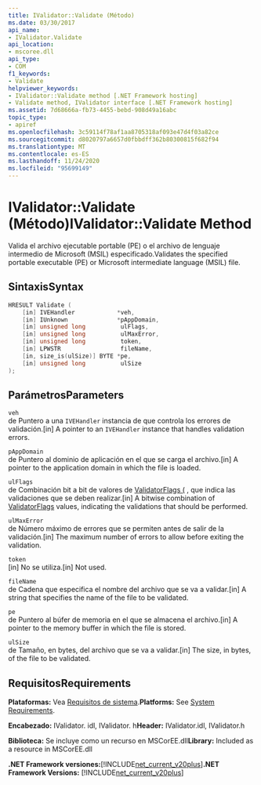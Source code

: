 ```yaml
---
title: IValidator::Validate (Método)
ms.date: 03/30/2017
api_name:
- IValidator.Validate
api_location:
- mscoree.dll
api_type:
- COM
f1_keywords:
- Validate
helpviewer_keywords:
- IValidator::Validate method [.NET Framework hosting]
- Validate method, IValidator interface [.NET Framework hosting]
ms.assetid: 7d68666a-fb73-4455-bebd-908d49a16abc
topic_type:
- apiref
ms.openlocfilehash: 3c59114f78af1aa8705318af093e47d4f03a82ce
ms.sourcegitcommit: d8020797a6657d0fbbdff362b80300815f682f94
ms.translationtype: MT
ms.contentlocale: es-ES
ms.lasthandoff: 11/24/2020
ms.locfileid: "95699149"
---
```

# <a name="ivalidatorvalidate-method"></a><span data-ttu-id="226d3-102">IValidator::Validate (Método)</span><span class="sxs-lookup"><span data-stu-id="226d3-102">IValidator::Validate Method</span></span>

<span data-ttu-id="226d3-103">Valida el archivo ejecutable portable (PE) o el archivo de lenguaje intermedio de Microsoft (MSIL) especificado.</span><span class="sxs-lookup"><span data-stu-id="226d3-103">Validates the specified portable executable (PE) or Microsoft intermediate language (MSIL) file.</span></span>  
  
## <a name="syntax"></a><span data-ttu-id="226d3-104">Sintaxis</span><span class="sxs-lookup"><span data-stu-id="226d3-104">Syntax</span></span>  
  
```cpp  
HRESULT Validate (  
    [in] IVEHandler            *veh,  
    [in] IUnknown              *pAppDomain,  
    [in] unsigned long          ulFlags,  
    [in] unsigned long          ulMaxError,  
    [in] unsigned long          token,  
    [in] LPWSTR                 fileName,  
    [in, size_is(ulSize)] BYTE *pe,  
    [in] unsigned long          ulSize  
);  
```  
  
## <a name="parameters"></a><span data-ttu-id="226d3-105">Parámetros</span><span class="sxs-lookup"><span data-stu-id="226d3-105">Parameters</span></span>  

 `veh`  
 <span data-ttu-id="226d3-106">de Puntero a una `IVEHandler` instancia de que controla los errores de validación.</span><span class="sxs-lookup"><span data-stu-id="226d3-106">[in] A pointer to an `IVEHandler` instance that handles validation errors.</span></span>  
  
 `pAppDomain`  
 <span data-ttu-id="226d3-107">de Puntero al dominio de aplicación en el que se carga el archivo.</span><span class="sxs-lookup"><span data-stu-id="226d3-107">[in] A pointer to the application domain in which the file is loaded.</span></span>  
  
 `ulFlags`  
 <span data-ttu-id="226d3-108">de Combinación bit a bit de valores de [ValidatorFlags (](validatorflags-enumeration.md) , que indica las validaciones que se deben realizar.</span><span class="sxs-lookup"><span data-stu-id="226d3-108">[in] A bitwise combination of [ValidatorFlags](validatorflags-enumeration.md) values, indicating the validations that should be performed.</span></span>  
  
 `ulMaxError`  
 <span data-ttu-id="226d3-109">de Número máximo de errores que se permiten antes de salir de la validación.</span><span class="sxs-lookup"><span data-stu-id="226d3-109">[in] The maximum number of errors to allow before exiting the validation.</span></span>  
  
 `token`  
 <span data-ttu-id="226d3-110">[in] No se utiliza.</span><span class="sxs-lookup"><span data-stu-id="226d3-110">[in] Not used.</span></span>  
  
 `fileName`  
 <span data-ttu-id="226d3-111">de Cadena que especifica el nombre del archivo que se va a validar.</span><span class="sxs-lookup"><span data-stu-id="226d3-111">[in] A string that specifies the name of the file to be validated.</span></span>  
  
 `pe`  
 <span data-ttu-id="226d3-112">de Puntero al búfer de memoria en el que se almacena el archivo.</span><span class="sxs-lookup"><span data-stu-id="226d3-112">[in] A pointer to the memory buffer in which the file is stored.</span></span>  
  
 `ulSize`  
 <span data-ttu-id="226d3-113">de Tamaño, en bytes, del archivo que se va a validar.</span><span class="sxs-lookup"><span data-stu-id="226d3-113">[in] The size, in bytes, of the file to be validated.</span></span>  
  
## <a name="requirements"></a><span data-ttu-id="226d3-114">Requisitos</span><span class="sxs-lookup"><span data-stu-id="226d3-114">Requirements</span></span>  

 <span data-ttu-id="226d3-115">**Plataformas:** Vea [Requisitos de sistema](../../get-started/system-requirements.md).</span><span class="sxs-lookup"><span data-stu-id="226d3-115">**Platforms:** See [System Requirements](../../get-started/system-requirements.md).</span></span>  
  
 <span data-ttu-id="226d3-116">**Encabezado:** IValidator. idl, IValidator. h</span><span class="sxs-lookup"><span data-stu-id="226d3-116">**Header:** IValidator.idl, IValidator.h</span></span>  
  
 <span data-ttu-id="226d3-117">**Biblioteca:** Se incluye como un recurso en MSCorEE.dll</span><span class="sxs-lookup"><span data-stu-id="226d3-117">**Library:** Included as a resource in MSCorEE.dll</span></span>  
  
 <span data-ttu-id="226d3-118">**.NET Framework versiones:**[!INCLUDE[net_current_v20plus](../../../../includes/net-current-v20plus-md.md)]</span><span class="sxs-lookup"><span data-stu-id="226d3-118">**.NET Framework Versions:** [!INCLUDE[net_current_v20plus](../../../../includes/net-current-v20plus-md.md)]</span></span>  
